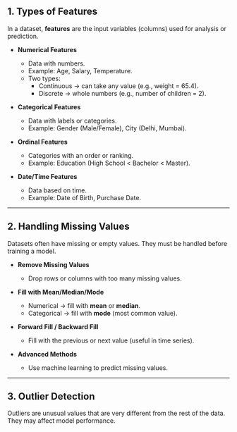 ## 1. Types of Features  
In a dataset, **features** are the input variables (columns) used for analysis or prediction.  

- **Numerical Features**  
  - Data with numbers.  
  - Example: Age, Salary, Temperature.  
  - Two types:  
    - Continuous → can take any value (e.g., weight = 65.4).  
    - Discrete → whole numbers (e.g., number of children = 2).  

- **Categorical Features**  
  - Data with labels or categories.  
  - Example: Gender (Male/Female), City (Delhi, Mumbai).  

- **Ordinal Features**  
  - Categories with an order or ranking.  
  - Example: Education (High School < Bachelor < Master).  

- **Date/Time Features**  
  - Data based on time.  
  - Example: Date of Birth, Purchase Date.  

---

## 2. Handling Missing Values  
Datasets often have missing or empty values. They must be handled before training a model.  

- **Remove Missing Values**  
  - Drop rows or columns with too many missing values.  

- **Fill with Mean/Median/Mode**  
  - Numerical → fill with **mean** or **median**.  
  - Categorical → fill with **mode** (most common value).  

- **Forward Fill / Backward Fill**  
  - Fill with the previous or next value (useful in time series).  

- **Advanced Methods**  
  - Use machine learning to predict missing values.  

---

## 3. Outlier Detection  
Outliers are unusual values that are very different from the rest of the data. They may affect model performance.  

